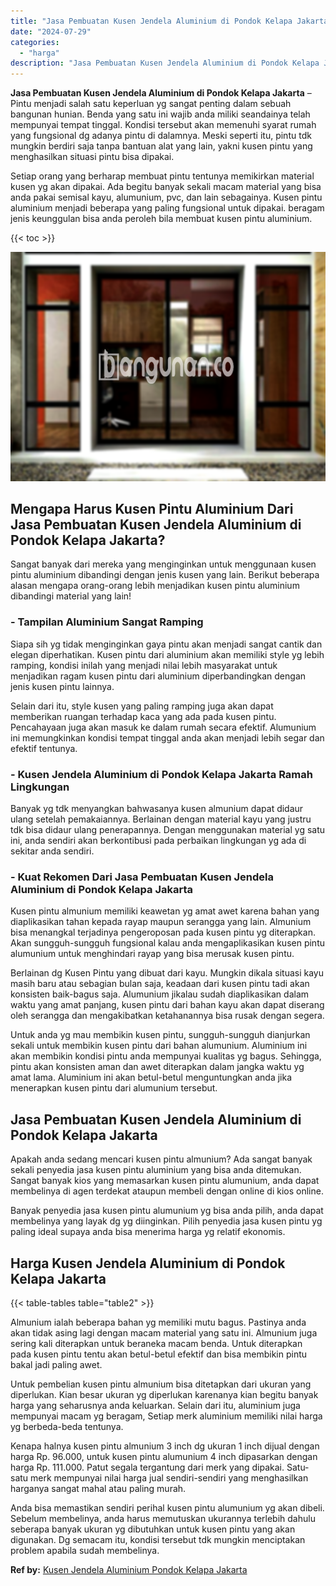 ```yaml
---
title: "Jasa Pembuatan Kusen Jendela Aluminium di Pondok Kelapa Jakarta"
date: "2024-07-29"
categories: 
  - "harga"
description: "Jasa Pembuatan Kusen Jendela Aluminium di Pondok Kelapa Jakarta. Anda bisa memastikan sendiri perihal kusen pintu alumunium yg akan dibeli. Sebelum membeliny..."
---
```


**Jasa Pembuatan Kusen Jendela Aluminium di Pondok Kelapa Jakarta** – Pintu menjadi salah satu keperluan yg sangat penting dalam sebuah bangunan hunian. Benda yang satu ini wajib anda miliki seandainya telah mempunyai tempat tinggal. Kondisi tersebut akan memenuhi syarat rumah yang fungsional dg adanya pintu di dalamnya. Meski seperti itu, pintu tdk mungkin berdiri saja tanpa bantuan alat yang lain, yakni kusen pintu yang menghasilkan situasi pintu bisa dipakai.

Setiap orang yang berharap membuat pintu tentunya memikirkan material kusen yg akan dipakai. Ada begitu banyak sekali macam material yang bisa anda pakai semisal kayu, alumunium, pvc, dan lain sebagainya. Kusen pintu aluminium menjadi beberapa yang paling fungsional untuk dipakai. beragam jenis keunggulan bisa anda peroleh bila membuat kusen pintu aluminium.

{{< toc >}}

![Jasa Pembuatan Kusen Jendela Aluminium di Pondok Kelapa Jakarta](/images/harga-kusen-jendela-alumunium-32.png)

## Mengapa Harus Kusen Pintu Aluminium Dari Jasa Pembuatan Kusen Jendela Aluminium di Pondok Kelapa Jakarta?

Sangat banyak dari mereka yang menginginkan untuk menggunaan kusen pintu aluminium dibandingi dengan jenis kusen yang lain. Berikut beberapa alasan mengapa orang-orang lebih menjadikan kusen pintu aluminium dibandingi material yang lain!

### \- Tampilan Aluminium Sangat Ramping

Siapa sih yg tidak menginginkan gaya pintu akan menjadi sangat cantik dan elegan diperhatikan. Kusen pintu dari aluminium akan memiliki style yg lebih ramping, kondisi inilah yang menjadi nilai lebih masyarakat untuk menjadikan ragam kusen pintu dari aluminium diperbandingkan dengan jenis kusen pintu lainnya.

Selain dari itu, style kusen yang paling ramping juga akan dapat memberikan ruangan terhadap kaca yang ada pada kusen pintu. Pencahayaan juga akan masuk ke dalam rumah secara efektif. Alumunium ini memungkinkan kondisi tempat tinggal anda akan menjadi lebih segar dan efektif tentunya.

### \- Kusen Jendela Aluminium di Pondok Kelapa Jakarta Ramah Lingkungan

Banyak yg tdk menyangkan bahwasanya kusen almunium dapat didaur ulang setelah pemakaiannya. Berlainan dengan material kayu yang justru tdk bisa didaur ulang penerapannya. Dengan menggunakan material yg satu ini, anda sendiri akan berkontibusi pada perbaikan lingkungan yg ada di sekitar anda sendiri.

### \- Kuat Rekomen Dari Jasa Pembuatan Kusen Jendela Aluminium di Pondok Kelapa Jakarta

Kusen pintu almunium memiliki keawetan yg amat awet karena bahan yang diaplikasikan tahan kepada rayap maupun serangga yang lain. Almunium bisa menangkal terjadinya pengeroposan pada kusen pintu yg diterapkan. Akan sungguh-sungguh fungsional kalau anda mengaplikasikan kusen pintu alumunium untuk menghindari rayap yang bisa merusak kusen pintu.

Berlainan dg Kusen Pintu yang dibuat dari kayu. Mungkin dikala situasi kayu masih baru atau sebagian bulan saja, keadaan dari kusen pintu tadi akan konsisten baik-bagus saja. Alumunium jikalau sudah diaplikasikan dalam waktu yang amat panjang, kusen pintu dari bahan kayu akan dapat diserang oleh serangga dan mengakibatkan ketahanannya bisa rusak dengan segera.

Untuk anda yg mau membikin kusen pintu, sungguh-sungguh dianjurkan sekali untuk membikin kusen pintu dari bahan alumunium. Aluminium ini akan membikin kondisi pintu anda mempunyai kualitas yg bagus. Sehingga, pintu akan konsisten aman dan awet diterapkan dalam jangka waktu yg amat lama. Aluminium ini akan betul-betul menguntungkan anda jika menerapkan kusen pintu dari alumunium tersebut.

## Jasa Pembuatan Kusen Jendela Aluminium di Pondok Kelapa Jakarta

Apakah anda sedang mencari kusen pintu almunium? Ada sangat banyak sekali penyedia jasa kusen pintu aluminium yang bisa anda ditemukan. Sangat banyak kios yang memasarkan kusen pintu alumunium, anda dapat membelinya di agen terdekat ataupun membeli dengan online di kios online.

Banyak penyedia jasa kusen pintu alumunium yg bisa anda pilih, anda dapat membelinya yang layak dg yg diinginkan. Pilih penyedia jasa kusen pintu yg paling ideal supaya anda bisa menerima harga yg relatif ekonomis.

## Harga Kusen Jendela Aluminium di Pondok Kelapa Jakarta

{{< table-tables table="table2" >}}

Almunium ialah beberapa bahan yg memiliki mutu bagus. Pastinya anda akan tidak asing lagi dengan macam material yang satu ini. Almunium juga sering kali diterapkan untuk beraneka macam benda. Untuk diterapkan pada kusen pintu tentu akan betul-betul efektif dan bisa membikin pintu bakal jadi paling awet.

Untuk pembelian kusen pintu almunium bisa ditetapkan dari ukuran yang diperlukan. Kian besar ukuran yg diperlukan karenanya kian begitu banyak harga yang seharusnya anda keluarkan. Selain dari itu, aluminium juga mempunyai macam yg beragam, Setiap merk aluminium memiliki nilai harga yg berbeda-beda tentunya.

Kenapa halnya kusen pintu almunium 3 inch dg ukuran 1 inch dijual dengan harga Rp. 96.000, untuk kusen pintu alumunium 4 inch dipasarkan dengan harga Rp. 111.000. Patut segala tergantung dari merk yang dipakai. Satu-satu merk mempunyai nilai harga jual sendiri-sendiri yang menghasilkan harganya sangat mahal atau paling murah.

Anda bisa memastikan sendiri perihal kusen pintu alumunium yg akan dibeli. Sebelum membelinya, anda harus memutuskan ukurannya terlebih dahulu seberapa banyak ukuran yg dibutuhkan untuk kusen pintu yang akan digunakan. Dg semacam itu, kondisi tersebut tdk mungkin menciptakan problem apabila sudah membelinya.

**Ref by:** [Kusen Jendela Aluminium Pondok Kelapa Jakarta](https://id.wikipedia.org/wiki/Kusen)
